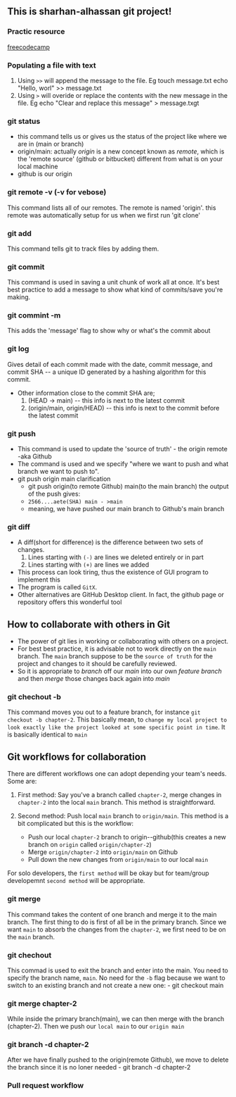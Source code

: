 ## This is sharhan-alhassan git project!

### Practic resource
[freecodecamp](https://www-freecodecamp-org.cdn.ampproject.org/v/s/www.freecodecamp.org/news/practical-git-and-git-workflows/amp/?amp_js_v=a6&amp_gsa=1&usqp=mq331AQFKAGwASA%3D#aoh=16177855701263&csi=0&referrer=https%3A%2F%2Fwww.google.com&amp_tf=From%20%251%24s&ampshare=https%3A%2F%2Fwww.freecodecamp.org%2Fnews%2Fpractical-git-and-git-workflows%2F)


### Populating a file with text
1. Using `>>` will append the message to the file. Eg
    touch message.txt
    echo "Hello, worl" >> message.txt 
2. Using `>` will overide or replace the contents with the new message in the file. Eg
    echo "Clear and replace this message" > message.txgt
    

### git status
- this command tells us or gives us the status of the project like where we are in (main or branch)
- origin/main: actually *origin* is a new concept known as *remote*, which is the 'remote source' (github or bitbucket) different from what is on your local machine
- github is our origin

### git remote -v (-v for vebose)
This command lists all of our remotes. The remote is named 'origin'. this remote was automatically setup for us when we first run 'git clone'

### git add
This command tells git to track files by adding them.

### git commit
This command is used in saving a unit chunk of work all at once. It's best best practice to add a message to show what kind of commits/save you're making.

### git commint -m
This adds the 'message' flag to show why or what's the commit about

### git log
Gives detail of each commit made with the date, commit message, and commit SHA -- a unique ID generated by a hashing algorithm for this commit. 
- Other information close to the commit SHA are;
    1. (HEAD -> main) -- this info is next to the latest commit
    2. (origin/main, origin/HEAD) -- this info is next to the commit before the latest commit

### git push
- This command is used to update the 'source of truth' - the origin remote -aka Github
- The command is used and we specify "where we want to push and what branch we want to push to".
- git push origin main
    clarification
    - git push origin(to remote Github) main(to the main branch)
    the output of the push gives:
    - `2566....aete(SHA) main - >main`
    - meaning, we have pushed our main branch to Github's main branch

### git diff
- A diff(short for difference) is the difference between two sets of changes. 
    1. Lines starting with `(-)` are lines we deleted entirely or in part
    2. Lines starting with `(+)` are lines we added
- This process can look tiring, thus the existence of GUI program to implement this
- The program is called `GitX`. 
- Other alternatives are GitHub Desktop client. In fact, the github page or repository offers this wonderful tool

## How to collaborate with others in Git
- The power of git lies in working or collaborating with others on a project.
- For best best practice, it is advisable not to work directly on the `main` branch. The `main` branch suppose to be the `source of truth` for the project and changes to it should be carefully reviewed. 
- So it is appropriate to *branch* off our *main* into our own *feature branch* and then *merge* those changes back again into *main*

### git chechout -b
This command moves you out to a feature branch, for instance `git checkout -b chapter-2`. This basically mean, to `change my local project to look exactly like the project looked at some specific point in time`. It is basically identical to `main`

## Git workflows for collaboration
There are different workflows one can adopt depending your team's needs. Some are:

1. First method: Say you've a branch called `chapter-2`, merge changes in `chapter-2` into the local `main` branch. This method is straightforward. 

2. Second method: Push local `main` branch to `origin/main`. This method is a bit complicated but this is the workflow:
    - Push our local `chapter-2` branch to origin--github(this creates a new branch on `origin` called `origin/chapter-2`)
    - Merge `origin/chapter-2` into `origin/main` on Github
    - Pull down the new changes from `origin/main` to our local `main`

For solo developers, the `first method` will be okay but for team/group developemnt `second method` will be appropriate. 

### git merge
This command takes the content of one branch and merge it to the main branch.
The first thing to do is first of all be in the primary branch. Since we want `main` to absorb the changes from the `chapter-2`, we first need to be on the `main` branch. 

### git chechout
This commad is used to exit the branch and enter into the main. You need to specify the branch name, `main`. No need for the `-b` flag because we want to switch to an existing branch and not create a new one:
    - git checkout main

### git merge chapter-2
While inside the primary branch(main), we can then merge with the branch (chapter-2). Then we push our `local main` to our `origin main`

### git branch -d chapter-2
After we have finally pushed to the origin(remote Github), we move to delete the branch since it is no loner needed
    - git branch -d chapter-2


### Pull request workflow
